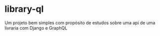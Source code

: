 # library-ql
Um projeto bem simples com propósito de estudos sobre uma api de uma livraria com Django e GraphQL

